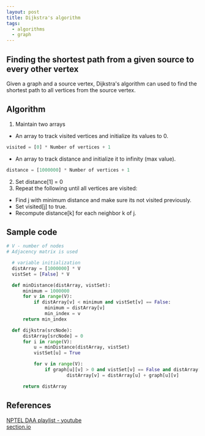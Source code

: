 ```yaml
---
layout: post
title: Dijkstra's algorithm
tags:
  - algorithms
  - graph
---
```

## Finding the shortest path from a given source to every other vertex 

Given a graph and a source vertex, Dijkstra's algorithm can used to find the shortest path to all vertices from the source vertex. 

## Algorithm
1. Maintain two arrays
  * An array to track visited vertices and initialize its values to 0.
  ```python
  visited = [0] * Number of vertices + 1
  ```
  * An array to track distance and initialize it to infinity (max value).
  ```python
  distance = [1000000] * Number of vertices + 1
  ```
2. Set distance[1] = 0
3. Repeat the following until all vertices are visited:
  * Find j with minimum distance and make sure its not visited previously.
  * Set visited[j] to true.
  * Recompute distance[k] for each neighbor k of j.

## Sample code

  ```python
  # V - number of nodes
  # Adjacency matrix is used

    # variable initialization
    distArray = [1000000] * V
    vistSet = [False] * V    
  
    def minDistance(distArray, vistSet): 
        minimum = 1000000
        for v in range(V): 
            if distArray[v] < minimum and vistSet[v] == False: 
                minimum = distArray[v] 
                min_index = v 
        return min_index

    def dijkstra(srcNode):
        distArray[srcNode] = 0
        for i in range(V): 
            u = minDistance(distArray, vistSet) 
            vistSet[u] = True

            for v in range(V): 
                if graph[u][v] > 0 and vistSet[v] == False and distArray[v] > distArray[u] + graph[u][v]: 
                        distArray[v] = distArray[u] + graph[u][v] 
  
        return distArray
  ```

## References

[NPTEL DAA playlist - youtube](https://youtu.be/gY0MwGLq9W8) \
[section.io](https://www.section.io/engineering-education/dijkstra-python/)